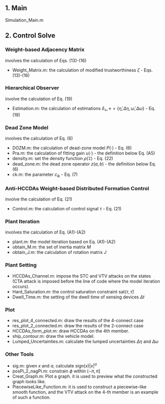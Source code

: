 ## 1. Main

Simulation_Main.m

## 2. Control Solve

### Weight-based Adjacency Matrix
involves the calculation of Eqs. (13)-(16)
- Weight_Matrix.m: the calculation of modified trustworthiness $\zeta$ - Eqs. (13)-(16)

### Hierarchical Observer
involve the calculation of Eq. (19)
- Estimation.m: the calculation of estimations $\delta_{\diamond}, \diamond=\{\breve{\eta}, \Delta \eta, \breve{\omega}, \Delta \omega\}$ - Eq. (19)

### Dead Zone Model
involves the calculation of Eq. (6)
- DOZM.m: the calculation of dead-zone model $P(\cdot)$ - Eq. (6)
- Pra.m: the calculation of fitting gain $u(\cdot)$ - the definition below Eq. (A5)
- density.m: set the density function $\rho( \mathfrak{T} )$ - Eq. (22)
- dead_zone.m: the dead zone operator $z(a,b)$ - the definition below Eq. (6)
- ck.m: the parameter $c_{ik}$ - Eq. (7)

### Anti-HCCDAs Weight-based Distributed Formation Control
involve the calculation of Eq. (21)
- Control.m: the calculation of control signal $\tau$ - Eq. (21)

### Plant Iteration
involves the calculation of Eq. (A1)-(A2)
- plant.m: the model iteration based on Eq. (A1)-(A2)
- obtain_M.m: the set of inertia matrix $M$
- obtain_J.m: the calculation of rotation matrix $J$

### Plant Setting
- HCCDAs_Channel.m: impose the STC and VTV attacks on the states (CTA attack is imposed before the line of code where the model iteration occurs).
- Hard_Saturation.m: the control saturation constraint $\text{sat}(\tau, \bar{\tau})$
- Dwell_Time.m: the setting of the dwell time of sensing devices $\Delta t$

### Plot

- res_plot_4_connected.m: draw the results of the 4-connect case
- res_plot_2_connected.m: draw the results of the 2-connect case
- HCCDAs_form_plot.m: draw HCCDAs on the 4th member.
- ship_contour.m: draw the vehicle model.
- Lumped_Uncertainties.m: calculate the lumped uncertainties $\Delta \eta$ and $\Delta \omega$

### Other Tools

- sig.m: given $x$ and $a$, calculate $\text{sign}(x)|x|^{a}$
- posPi_2_nagPi.m: constrain $\phi$ within $(-\pi, \pi]$
- Creat_Graph.m: Plot a graph. it is used to preview what the constructed graph looks like.
- PiecewiseLike_Function.m: it is used to construct a piecewise-like smooth function, and the VTV attack on the 4-th member is an example of such a function.
